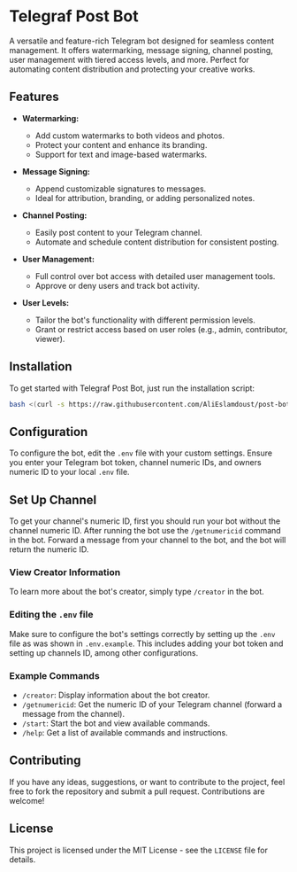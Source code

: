 # Telegraf Post Bot

A versatile and feature-rich Telegram bot designed for seamless content management. It offers watermarking, message signing, channel posting, user management with tiered access levels, and more. Perfect for automating content distribution and protecting your creative works.

## Features

* **Watermarking:**
    * Add custom watermarks to both videos and photos.
    * Protect your content and enhance its branding.
    * Support for text and image-based watermarks.
    
* **Message Signing:**
    * Append customizable signatures to messages.
    * Ideal for attribution, branding, or adding personalized notes.

* **Channel Posting:**
    * Easily post content to your Telegram channel.
    * Automate and schedule content distribution for consistent posting.

* **User Management:**
    * Full control over bot access with detailed user management tools.
    * Approve or deny users and track bot activity.

* **User Levels:**
    * Tailor the bot's functionality with different permission levels.
    * Grant or restrict access based on user roles (e.g., admin, contributor, viewer).

## Installation

To get started with Telegraf Post Bot, just run the installation script:

```bash
bash <(curl -s https://raw.githubusercontent.com/AliEslamdoust/post-bot/refs/heads/main/install.sh)
```

## Configuration

To configure the bot, edit the `.env` file with your custom settings. Ensure you enter your Telegram bot token, channel numeric IDs, and owners numeric ID to your local `.env` file.

## Set Up Channel

To get your channel's numeric ID, first you should run your bot without the channel numeric ID. After running the bot use the `/getnumericid` command in the bot. Forward a message from your channel to the bot, and the bot will return the numeric ID.

### View Creator Information

To learn more about the bot's creator, simply type `/creator` in the bot.

### Editing the `.env` file

Make sure to configure the bot's settings correctly by setting up the `.env` file as was shown in `.env.example`. This includes adding your bot token and setting up channels ID, among other configurations.

### Example Commands

* `/creator`: Display information about the bot creator.
* `/getnumericid`: Get the numeric ID of your Telegram channel (forward a message from the channel).
* `/start`: Start the bot and view available commands.
* `/help`: Get a list of available commands and instructions.

## Contributing

If you have any ideas, suggestions, or want to contribute to the project, feel free to fork the repository and submit a pull request. Contributions are welcome!

## License

This project is licensed under the MIT License - see the `LICENSE` file for details.
